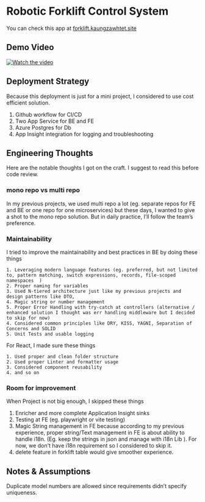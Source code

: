 # Robotic Forklift Control System

You can check this app at [forklift.kaungzawhtet.site](https://forklift.kaungzawhtet.site/)

## Demo Video

[![Watch the video](https://img.youtube.com/vi/P0rQ7L4lUUw/0.jpg)](https://www.youtube.com/watch?v=P0rQ7L4lUUw)

## Deployment Strategy

Because this deployment is just for a mini project, I considered to use cost efficient solution.

1. Github workflow for CI/CD
2. Two App Service for BE and FE
3. Azure Postgres for Db
4. App Insight integration for logging and troubleshooting

## Engineering Thoughts

Here are the notable thoughts I got on the craft. I suggest to read this before code review.

### mono repo vs multi repo

In my previous projects, we used multi repo a lot (eg. separate repos for FE and BE or one repo for one microservices) but these days, I wanted to give a shot to the mono repo solution. But in daily practice, I’ll follow the team’s preference.


### Maintainability 

I tried to improve the maintainability and best practices in BE by doing these things

    1. Leveraging modern language features (eg. preferred, but not limited to, pattern matching, switch expressions, records, file-scoped namespaces  )
    2. Proper naming for variables
    3. Used N-tiered architecture just like my previous projects and design patterns like DTO,
    4. Magic string or number management
    5. Proper Error Handling with try-catch at controllers (alternative / enhanced solution I thought was err handling middleware but I decided to skip for now)
    4. Considered common principles like DRY, KISS, YAGNI, Separation of Concerns and SOLID
    5. Unit Tests and usable logging

For React, I made sure these things

    1. Used proper and clean folder structure
    2. Used proper Linter and formatter usage
    3. Considered component reusability
    4. and so on


### Room for improvement

When Project is not big enough, I skipped these things

1. Enricher and more complete Application Insight sinks
2. Testing at FE (eg. playwright or vite testing)
3. Magic String management in FE because according to my previous experience, proper string/Text management in FE is about ability to handle i18n. (Eg. keep the strings in json and manage with i18n Lib ). For now, we don't have i18n requirement so I considered to skip it.
4. delete feature in forklift table would give smoother experience. 

## Notes & Assumptions
    
Duplicate model numbers are allowed since requirements didn’t specify uniqueness. 
